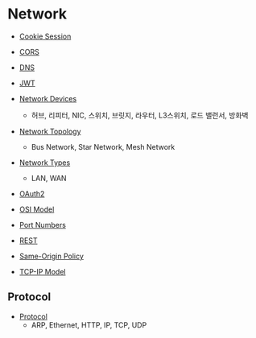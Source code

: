 # Network

* [Cookie Session](Cookie-Session/Cookie-Session.md)
* [CORS](CORS/CORS.md)
* [DNS](DNS/DNS.md)
* [JWT](JWT/JWT.md)
* [Network Devices](Network-Devices/Network-Devices.md)
  * 허브, 리피터, NIC, 스위치, 브릿지, 라우터, L3스위치, 로드 밸런서, 방화벽

* [Network Topology](Network-Topology/Network-Topology.md)
  * Bus Network, Star Network, Mesh Network
* [Network Types](Network-Types/Network-Types.md)
  * LAN, WAN

* [OAuth2](OAuth2/OAuth2.md)
* [OSI Model](OSI-Model/OSI-Model.md)
* [Port Numbers](Port-Numbers/Port-Numbers.md)
* [REST](REST/REST.md)
* [Same-Origin Policy](Same-Origin-Policy/Same-Origin-Policy.md)
* [TCP-IP Model](TCP-IP-Model/TCP-IP-Model.md) 



## Protocol

* [Protocol](Protocol/README.md)
  * ARP, Ethernet, HTTP, IP, TCP, UDP
